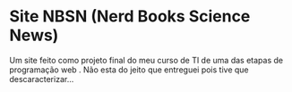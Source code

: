# Site NBSN (Nerd Books Science News)
Um site feito como projeto final do meu curso de TI de uma das etapas de programação web . Não esta do jeito que entreguei pois tive que descaracterizar...
